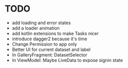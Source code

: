TODO
====

* add loading and error states
* add a loader animation
* add kotlin extensions to make Tasks nicer
* introduce dagger2 because it's time
* Change Permission to app only
* Better UI for current dataset and label
* In GalleryFragment:
  DatasetSelector
* In ViewModel:
    Maybe LiveData to expose signin state
